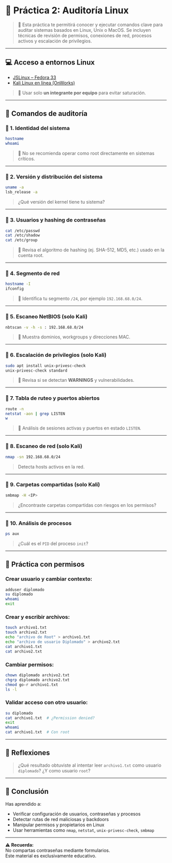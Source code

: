 
# 🐧 Práctica 2: Auditoría Linux

> 📝 Esta práctica te permitirá conocer y ejecutar comandos clave para auditar sistemas basados en Linux, Unix o MacOS. Se incluyen técnicas de revisión de permisos, conexiones de red, procesos activos y escalación de privilegios.

---

## 💻 Acceso a entornos Linux

- [JSLinux – Fedora 33](https://bellard.org/jslinux/)
- [Kali Linux en línea (OnWorks)](https://www.onworks.net/os-distributions/debian-based/free-kali-linux-online)

> 📝 Usar solo **un integrante por equipo** para evitar saturación.

---

## 🧪 Comandos de auditoría

### 🔹 1. Identidad del sistema
```bash
hostname
whoami
```
> 📝 No se recomienda operar como root directamente en sistemas críticos.

---

### 🔹 2. Versión y distribución del sistema
```bash
uname -a
lsb_release -a
```
> ¿Qué versión del kernel tiene tu sistema?

---

### 🔹 3. Usuarios y hashing de contraseñas
```bash
cat /etc/passwd
cat /etc/shadow
cat /etc/group
```
> 📝 Revisa el algoritmo de hashing (ej. SHA-512, MD5, etc.) usado en la cuenta root.

---

### 🔹 4. Segmento de red
```bash
hostname -I
ifconfig
```
> 📝 Identifica tu segmento `/24`, por ejemplo `192.168.68.0/24`.

---

### 🔹 5. Escaneo NetBIOS (solo Kali)
```bash
nbtscan -v -h -s : 192.168.68.0/24
```
> 📝 Muestra dominios, workgroups y direcciones MAC.

---

### 🔹 6. Escalación de privilegios (solo Kali)
```bash
sudo apt install unix-privesc-check
unix-privesc-check standard
```
> 🧠 Revisa si se detectan **WARNINGS** y vulnerabilidades.

---

### 🔹 7. Tabla de ruteo y puertos abiertos
```bash
route -n
netstat -aon | grep LISTEN
w
```
> 📝 Análisis de sesiones activas y puertos en estado `LISTEN`.

---

### 🔹 8. Escaneo de red (solo Kali)
```bash
nmap -sn 192.168.68.0/24
```
> Detecta hosts activos en la red.

---

### 🔹 9. Carpetas compartidas (solo Kali)
```bash
smbmap -H <IP>
```
> ¿Encontraste carpetas compartidas con riesgos en los permisos?

---

### 🔹 10. Análisis de procesos
```bash
ps aux
```
> ¿Cuál es el `PID` del proceso `init`?

---

## 🔐 Práctica con permisos

### Crear usuario y cambiar contexto:
```bash
adduser diplomado
su diplomado
whoami
exit
```

### Crear y escribir archivos:
```bash
touch archivo1.txt
touch archivo2.txt
echo "archivo de Root" > archivo1.txt
echo "archivo de usuario Diplomado" > archivo2.txt
cat archivo1.txt
cat archivo2.txt
```

### Cambiar permisos:
```bash
chown diplomado archivo2.txt
chgrp diplomado archivo2.txt
chmod go-r archivo1.txt
ls -l
```

### Validar acceso con otro usuario:
```bash
su diplomado
cat archivo1.txt  # ¿Permission denied?
exit
whoami
cat archivo1.txt  # Con root
```

---

## 🧩 Reflexiones

> ¿Qué resultado obtuviste al intentar leer `archivo1.txt` como usuario `diplomado`?
> ¿Y como usuario `root`?

---

## 🎯 Conclusión

Has aprendido a:

- Verificar configuración de usuarios, contraseñas y procesos
- Detectar rutas de red maliciosas y backdoors
- Manipular permisos y propietarios en Linux
- Usar herramientas como `nmap`, `netstat`, `unix-privesc-check`, `smbmap`

---

⚠️ **Recuerda:**  
No compartas contraseñas mediante formularios.  
Este material es exclusivamente educativo.

